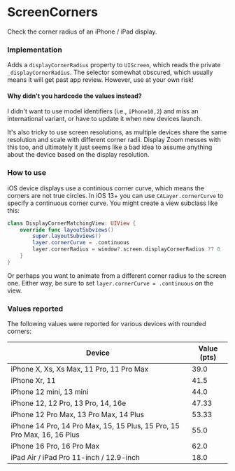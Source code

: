 # ScreenCorners

Check the corner radius of an iPhone / iPad display.

### Implementation

Adds a `displayCornerRadius` property to `UIScreen`, which reads the private `_displayCornerRadius`. The selector somewhat obscured, which usually means it will get past app review. However, use at your own risk!

#### Why didn't you hardcode the values instead?

I didn't want to use model identifiers (i.e., `iPhone10,2`) and miss an international variant, or have to update it when new devices launch. 

It's also tricky to use screen resolutions, as multiple devices share the same resolution and scale with different corner radii. Display Zoom messes with this too, and ultimately it just seems like a bad idea to assume anything about the device based on the display resolution.

### How to use

iOS device displays use a continious corner curve, which means the corners are not true circles. In iOS 13+ you can use `CALayer.cornerCurve` to specify a continuous corner curve. You might create a view subclass like this:

```swift
class DisplayCornerMatchingView: UIView {
    override func layoutSubviews()
        super.layoutSubviews()
        layer.cornerCurve = .continuous
        layer.cornerRadius = window?.screen.displayCornerRadius ?? 0
    }
}
```

Or perhaps you want to animate from a different corner radius to the screen one. Either way, be sure to set `layer.cornerCurve = .continuous` on the view. 

### Values reported

The following values were reported for various devices with rounded corners:

| Device | Value (pts) |
|--|--|
| iPhone X, Xs, Xs Max, 11 Pro, 11 Pro Max | 39.0 |
| iPhone Xr, 11 | 41.5 |
| iPhone 12 mini, 13 mini | 44.0 |
| iPhone 12, 12 Pro, 13 Pro, 14, 16e | 47.33 |
| iPhone 12 Pro Max, 13 Pro Max, 14 Plus | 53.33 |
| iPhone 14 Pro, 14 Pro Max, 15, 15 Plus, 15 Pro, 15 Pro Max, 16, 16 Plus | 55.0 |
| iPhone 16 Pro, 16 Pro Max | 62.0 |
| iPad Air / iPad Pro 11-inch / 12.9-inch | 18.0 |
